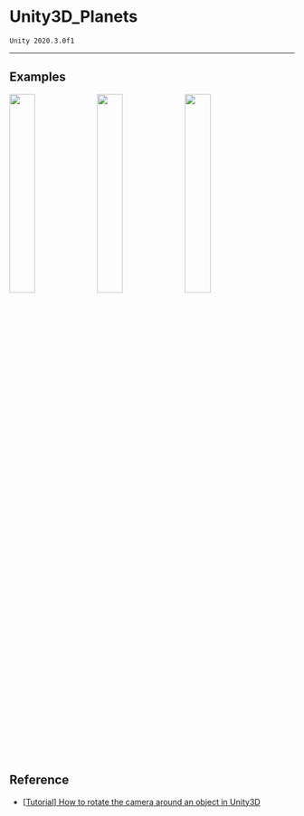 # Unity3D_Planets

    Unity 2020.3.0f1
<hr/>

## Examples
<img src="https://user-images.githubusercontent.com/62216628/130344623-daec2597-52ba-4678-b323-6087cd0eade9.gif" width="30%"> <img src="https://user-images.githubusercontent.com/62216628/130344624-8b94b9d3-6435-41f5-be0a-da26fe7b28c6.gif" width="30%"> <img src="https://user-images.githubusercontent.com/62216628/130344626-2f669171-bc05-401d-8c8b-4f3bd744496a.gif" width="30%">

## Reference
+ [[Tutorial] How to rotate the camera around an object in Unity3D](https://emmaprats.com/p/how-to-rotate-the-camera-around-an-object-in-unity3d/)
